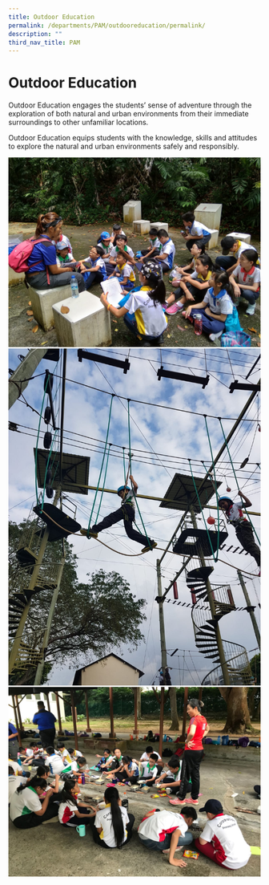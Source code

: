 ```yaml
---
title: Outdoor Education
permalink: /departments/PAM/outdooreducation/permalink/
description: ""
third_nav_title: PAM
---
```

Outdoor Education
=================

Outdoor Education engages the students’ sense of adventure through the exploration of both natural and urban environments from their immediate surroundings to other unfamiliar locations.

  

Outdoor Education equips students with the knowledge, skills and attitudes to explore the natural and urban environments safely and responsibly.

![](/images/OE_1.jpg)
![](/images/OE_2.jpg)
![](/images/OE_3.jpg)